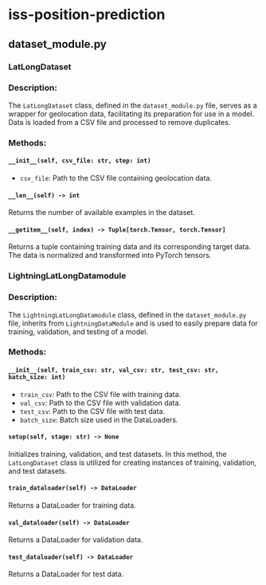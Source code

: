 # iss-position-prediction

## dataset_module.py

### LatLongDataset

### Description:
The `LatLongDataset` class, defined in the `dataset_module.py` file, serves as a wrapper for geolocation data, facilitating its preparation for use in a model. Data is loaded from a CSV file and processed to remove duplicates.

### Methods:

#### `__init__(self, csv_file: str, step: int)`
- `csv_file`: Path to the CSV file containing geolocation data.
<!-- - `step`: Number of time steps between training data and target data. -->

#### `__len__(self) -> int`
Returns the number of available examples in the dataset.

#### `__getitem__(self, index) -> Tuple[torch.Tensor, torch.Tensor]`
Returns a tuple containing training data and its corresponding target data. The data is normalized and transformed into PyTorch tensors.

### LightningLatLongDatamodule

### Description:
The `LightningLatLongDatamodule` class, defined in the `dataset_module.py` file, inherits from `LightningDataModule` and is used to easily prepare data for training, validation, and testing of a model.

### Methods:

#### `__init__(self, train_csv: str, val_csv: str, test_csv: str, batch_size: int)`
- `train_csv`: Path to the CSV file with training data.
- `val_csv`: Path to the CSV file with validation data.
- `test_csv`: Path to the CSV file with test data.
- `batch_size`: Batch size used in the DataLoaders.

#### `setup(self, stage: str) -> None`
Initializes training, validation, and test datasets. In this method, the `LatLongDataset` class is utilized for creating instances of training, validation, and test datasets.

#### `train_dataloader(self) -> DataLoader`
Returns a DataLoader for training data.

#### `val_dataloader(self) -> DataLoader`
Returns a DataLoader for validation data.

#### `test_dataloader(self) -> DataLoader`
Returns a DataLoader for test data.
